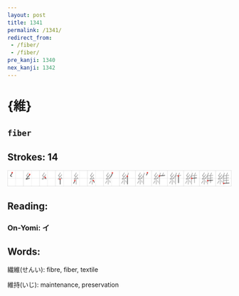 ```yaml
---
layout: post
title: 1341
permalink: /1341/
redirect_from:
 - /fiber/
 - /fiber/
pre_kanji: 1340
nex_kanji: 1342
---
```


# {維}

## `fiber`

## Strokes: 14

<div class="stroke"><img src="../images/E7B6AD.png" /></div>

## Reading:

### On-Yomi: イ

## Words:

繊維(せんい): fibre, fiber, textile

維持(いじ): maintenance, preservation
